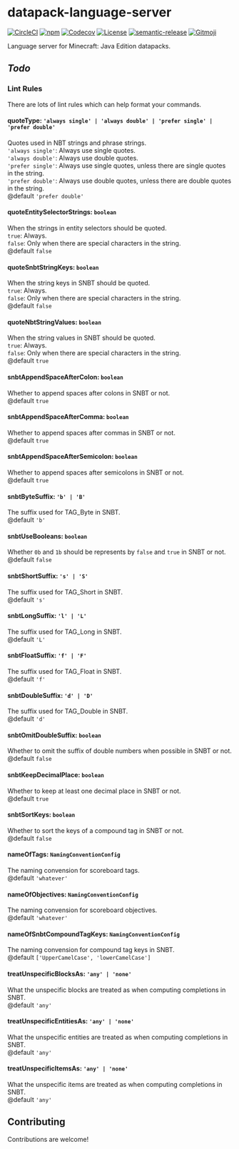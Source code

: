 # datapack-language-server

[![CircleCI](https://img.shields.io/circleci/build/github/SPGoding/datapack-language-server.svg?logo=circleci&style=flat-square)](https://circleci.com/gh/SPGoding/datapack-language-server)
[![npm](https://img.shields.io/npm/v/datapack-language-server.svg?logo=npm&style=flat-square)](https://npmjs.com/package/datapack-language-server)
[![Codecov](https://img.shields.io/codecov/c/gh/SPGoding/datapack-language-server.svg?logo=codecov&style=flat-square)](https://codecov.io/gh/SPGoding/datapack-language-server)
[![License](https://img.shields.io/github/license/SPGoding/datapack-language-server.svg?style=flat-square)](https://github.com/SPGoding/datapack-language-server/blob/master/LICENSE)
[![semantic-release](https://img.shields.io/badge/%20%20%F0%9F%93%A6%F0%9F%9A%80-semantic--release-e10079.svg?style=flat-square)](https://github.com/semantic-release/semantic-release)
[![Gitmoji](https://img.shields.io/badge/gitmoji-%20😜%20😍-FFDD67.svg?style=flat-square)](https://gitmoji.carloscuesta.me/)

Language server for Minecraft: Java Edition datapacks.

## _Todo_

### Lint Rules

There are lots of lint rules which can help format your commands.

#### quoteType: `'always single' | 'always double' | 'prefer single' | 'prefer double'`

Quotes used in NBT strings and phrase strings.  
`'always single'`: Always use single quotes.  
`'always double'`: Always use double quotes.  
`'prefer single'`: Always use single quotes, unless there are single quotes in the string.  
`'prefer double'`: Always use double quotes, unless there are double quotes in the string.  
@default `'prefer double'`  

#### quoteEntitySelectorStrings: `boolean`

When the strings in entity selectors should be quoted.  
`true`: Always.  
`false`: Only when there are special characters in the string.  
@default `false`

#### quoteSnbtStringKeys: `boolean`

When the string keys in SNBT should be quoted.  
`true`: Always.  
`false`: Only when there are special characters in the string.  
@default `false`

#### quoteNbtStringValues: `boolean`

When the string values in SNBT should be quoted.  
`true`: Always.  
`false`: Only when there are special characters in the string.  
@default `true`

#### snbtAppendSpaceAfterColon: `boolean`

Whether to append spaces after colons in SNBT or not.  
@default `true`

#### snbtAppendSpaceAfterComma: `boolean`

Whether to append spaces after commas in SNBT or not.  
@default `true`

#### snbtAppendSpaceAfterSemicolon: `boolean`

Whether to append spaces after semicolons in SNBT or not.  
@default `true`

#### snbtByteSuffix: `'b' | 'B'`

The suffix used for TAG_Byte in SNBT.  
@default `'b'`

#### snbtUseBooleans: `boolean`

Whether `0b` and `1b` should be represents by `false` and `true` in SNBT or not.  
@default `false`

#### snbtShortSuffix: `'s' | 'S'`

The suffix used for TAG_Short in SNBT.  
@default `'s'`

#### snbtLongSuffix: `'l' | 'L'`

The suffix used for TAG_Long in SNBT.  
@default `'L'`

#### snbtFloatSuffix: `'f' | 'F'`

The suffix used for TAG_Float in SNBT.  
@default `'f'`

#### snbtDoubleSuffix: `'d' | 'D'`

The suffix used for TAG_Double in SNBT.  
@default `'d'`

#### snbtOmitDoubleSuffix: `boolean`

Whether to omit the suffix of double numbers when possible in SNBT or not.  
@default `false`

#### snbtKeepDecimalPlace: `boolean`

Whether to keep at least one decimal place in SNBT or not.  
@default `true`

#### snbtSortKeys: `boolean`

Whether to sort the keys of a compound tag in SNBT or not.  
@default `false`

#### nameOfTags: `NamingConventionConfig`

The naming convension for scoreboard tags.  
@default `'whatever'`

#### nameOfObjectives: `NamingConventionConfig`

The naming convension for scoreboard objectives.  
@default `'whatever'`

#### nameOfSnbtCompoundTagKeys: `NamingConventionConfig`

The naming convension for compound tag keys in SNBT.  
@default `['UpperCamelCase', 'lowerCamelCase']`

#### treatUnspecificBlocksAs: `'any' | 'none'`

What the unspecific blocks are treated as when computing completions in SNBT.  
@default `'any'`

#### treatUnspecificEntitiesAs: `'any' | 'none'`

What the unspecific entities are treated as when computing completions in SNBT.  
@default `'any'`

#### treatUnspecificItemsAs: `'any' | 'none'`

What the unspecific items are treated as when computing completions in SNBT.  
@default `'any'`

## Contributing

Contributions are welcome!
